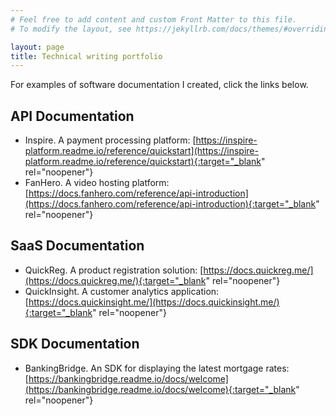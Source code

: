 ```yaml
---
# Feel free to add content and custom Front Matter to this file.
# To modify the layout, see https://jekyllrb.com/docs/themes/#overriding-theme-defaults

layout: page
title: Technical writing portfolio
---
```


For examples of software documentation I created, click the links below.

## API Documentation
* Inspire. A payment processing platform: [https://inspire-platform.readme.io/reference/quickstart](https://inspire-platform.readme.io/reference/quickstart){:target="_blank" rel="noopener"}
* FanHero. A video hosting platform: [https://docs.fanhero.com/reference/api-introduction](https://docs.fanhero.com/reference/api-introduction){:target="_blank" rel="noopener"}

## SaaS Documentation
* QuickReg. A product registration solution: [https://docs.quickreg.me/](https://docs.quickreg.me/){:target="_blank" rel="noopener"}
* QuickInsight. A customer analytics application: [https://docs.quickinsight.me/](https://docs.quickinsight.me/){:target="_blank" rel="noopener"}

## SDK Documentation
* BankingBridge. An SDK for displaying the latest mortgage rates: [https://bankingbridge.readme.io/docs/welcome](https://bankingbridge.readme.io/docs/welcome){:target="_blank" rel="noopener"}
